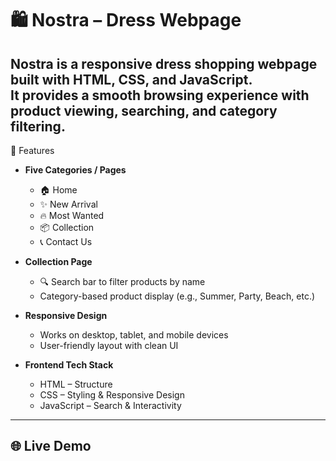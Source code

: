 # 🛍️ Nostra – Dress Webpage

Nostra is a responsive dress shopping webpage built with **HTML, CSS, and JavaScript**.  
It provides a smooth browsing experience with product viewing, searching, and category filtering.
---

📌 Features

- **Five Categories / Pages**
  - 🏠 Home  
  - ✨ New Arrival  
  - 🔥 Most Wanted  
  - 📦 Collection  
  - 📞 Contact Us  

- **Collection Page**
  - 🔍 Search bar to filter products by name  
  - Category-based product display (e.g., Summer, Party, Beach, etc.)  

- **Responsive Design**
  - Works on desktop, tablet, and mobile devices  
  - User-friendly layout with clean UI  

- **Frontend Tech Stack**
  - HTML – Structure  
  - CSS – Styling & Responsive Design  
  - JavaScript – Search & Interactivity  

---

## 🌐 Live Demo


